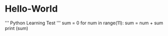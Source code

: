 # Hello-World
'''
Python Learning Test
'''
sum = 0
for num in range(11):
  sum = num + sum
print (sum)
